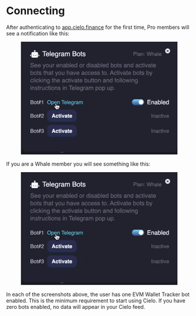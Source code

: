 # Connecting

After authenticating to [app.cielo.finance](https://app.cielo.finance/) for the first time, Pro members will see a notification like this:

<figure><img src="../.gitbook/assets/whale feed (1).png" alt=""><figcaption></figcaption></figure>

If you are a Whale member you will see something like this:

<figure><img src="../.gitbook/assets/whale feed.png" alt=""><figcaption></figcaption></figure>

In each of the screenshots above, the user has one EVM Wallet Tracker bot enabled. This is the minimum requirement to start using Cielo. If you have zero bots enabled, no data will appear in your Cielo feed.

